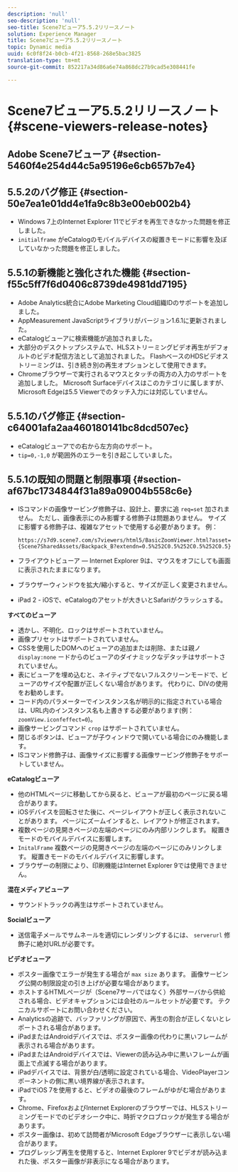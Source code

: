 ```yaml
---
description: 'null'
seo-description: 'null'
seo-title: Scene7ビューア5.5.2リリースノート
solution: Experience Manager
title: Scene7ビューア5.5.2リリースノート
topic: Dynamic media
uuid: 6c0f8f24-b0cb-4f21-8568-268e5bac3825
translation-type: tm+mt
source-git-commit: 852217a34d86a6e74a868dc27b9cad5e308441fe

---
```



# Scene7ビューア5.5.2リリースノート{#scene-viewers-release-notes}

## Adobe Scene7ビューア {#section-5460f4e254d44c5a95196e6cb657b7e4}

## 5.5.2のバグ修正 {#section-50e7ea1e01dd4e1fa9c8b3e00eb002b4}

* Windows 7上のInternet Explorer 11でビデオを再生できなかった問題を修正しました。
* `initialframe` がeCatalogのモバイルデバイスの縦置きモードに影響を及ぼしていなかった問題を修正しました。

## 5.5.1の新機能と強化された機能 {#section-f55c5ff7f6d0406c8739de4981dd7195}

* Adobe Analytics統合にAdobe Marketing Cloud組織IDのサポートを追加しました。
* AppMeasurement JavaScriptライブラリがバージョン1.6.1に更新されました。
* eCatalogビューアに検索機能が追加されました。
* 大部分のデスクトップシステムで、HLSストリーミングビデオ再生がデフォルトのビデオ配信方法として追加されました。 FlashベースのHDSビデオストリーミングは、引き続き別の再生オプションとして使用できます。
* Chromeブラウザーで実行されるマウスとタッチの両方の入力のサポートを追加しました。 Microsoft Surfaceデバイスはこのカテゴリに属しますが、Microsoft Edgeは5.5 Viewerでのタッチ入力には対応していません。

## 5.5.1のバグ修正 {#section-c64001afa2aa460180141bc8dcd507ec}

* eCatalogビューアでの右から左方向のサポート。
* `tip=0,-1,0` が範囲外のエラーを引き起こしていました。

## 5.5.1の既知の問題と制限事項 {#section-af67bc1734844f31a89a09004b558c6e}

* ISコマンドの画像サービング修飾子は、設計上、要求に追 `req=set` 加されません。 ただし、画像表示にのみ影響する修飾子は問題ありません。 サイズに影響する修飾子は、複雑なアセットで使用する必要があります。 例：

   `https://s7d9.scene7.com/s7viewers/html5/BasicZoomViewer.html?asset= {Scene7SharedAssets/Backpack_B?extendn=0.5%252C0.5%252C0.5%252C0.5}`

* フライアウトビューア — Internet Explorer 9は、マウスをオフにしても画面に表示されたままになります。
* ブラウザーウィンドウを拡大/縮小すると、サイズが正しく変更されません。
* iPad 2 - iOSで、eCatalogのアセットが大きいとSafariがクラッシュする。

**すべてのビューア**

* 透かし、不明化、ロックはサポートされていません。
* 画像プリセットはサポートされていません。
* CSSを使用したDOMへのビューアの追加または削除、または親ノ `display:none` ードからのビューアのダイナミックなデタッチはサポートされていません。
* 表にビューアを埋め込むと、ネイティブでないフルスクリーンモードで、ビューアのサイズや配置が正しくない場合があります。 代わりに、DIVの使用をお勧めします。
* コード内のパラメーターでインスタンス名が明示的に指定されている場合は、URL内のインスタンス名も上書きする必要があります(例： `zoomView.iconfeffect=0`)。
* 画像サービングコマンド `crop` はサポートされていません。
* 閉じるボタンは、ビューアが子ウィンドウで開いている場合にのみ機能します。
* ISコマンド修飾子は、画像サイズに影響する画像サービング修飾子をサポートしていません。

**eCatalogビューア**

* 他のHTMLページに移動してから戻ると、ビューアが最初のページに戻る場合があります。
* iOSデバイスを回転させた後に、ページレイアウトが正しく表示されないことがあります。 ページにズームインすると、レイアウトが修正されます。
* 複数ページの見開きページの左端のページにのみ内部リンクします。 縦置きモードのモバイルデバイスに影響します。
* `InitalFrame` 複数ページの見開きページの左端のページにのみリンクします。 縦置きモードのモバイルデバイスに影響します。
* ブラウザーの制限により、印刷機能はInternet Explorer 9では使用できません。

**混在メディアビューア**

* サウンドトラックの再生はサポートされていません。

**Socialビューア**

* 送信電子メールでサムネールを適切にレンダリングするには、 `serverurl` 修飾子に絶対URLが必要です。

**ビデオビューア**

* ポスター画像でエラーが発生する場合が `max size` あります。 画像サービング公開の制限設定の引き上げが必要な場合があります。
* ホストするHTMLページが（Scene7サーバではなく）外部サーバから供給される場合、ビデオキャプションには会社のルールセットが必要です。 テクニカルサポートにお問い合わせください。
* Analyticsの追跡で、バッファリングが原因で、再生の割合が正しくないとレポートされる場合があります。
* iPadまたはAndroidデバイスでは、ポスター画像の代わりに黒いフレームが表示される場合があります。
* iPadまたはAndroidデバイスでは、Viewerの読み込み中に黒いフレームが画面上で点滅する場合があります。
* iPadデバイスでは、背景が白/透明に設定されている場合、VideoPlayerコンポーネントの側に黒い境界線が表示されます。
* iPadでiOS 7を使用すると、ビデオの最後のフレームがゆがむ場合があります。
* Chrome、FirefoxおよびInternet Explorerのブラウザーでは、HLSストリーミングモードでのビデオシーク中に、時折マクロブロックが発生する場合があります。
* ポスター画像は、初めて訪問者がMicrosoft Edgeブラウザーに表示しない場合があります。
* プログレッシブ再生を使用すると、Internet Explorer 9でビデオが読み込まれた後、ポスター画像が非表示になる場合があります。

